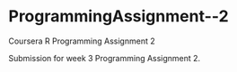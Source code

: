 ProgrammingAssignment--2
========================

Coursera R Programming Assignment 2

Submission for week 3 Programming Assignment 2.
